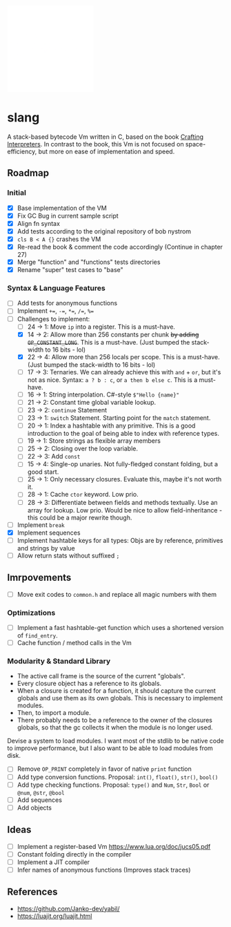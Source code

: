 <img src="./doc/slang-dark.png" width="200">

# slang

A stack-based bytecode Vm written in C, based on the book [Crafting Interpreters](https://craftinginterpreters.com/).
In contrast to the book, this Vm is not focused on space-efficiency, but more on ease of implementation and speed.

## Roadmap

### Initial

- [x] Base implementation of the VM
- [x] Fix GC Bug in current sample script
- [x] Align fn syntax
- [x] Add tests according to the original repository of bob nystrom
- [x] `cls B < A {}` crashes the VM
- [x] Re-read the book & comment the code accordingly (Continue in chapter 27)
- [x] Merge "function" and "functions" tests directories
- [x] Rename "super" test cases to "base"

### Syntax & Language Features

- [ ] Add tests for anonymous functions
- [ ] Implement `+=`, `-=`, `*=`, `/=`, `%=`
- [ ] Challenges to implement:
  - [ ] 24 $\to$ 1: Move `ip` into a register. This is a must-have.
  - [x] 14 $\to$ 2: Allow more than 256 constants per chunk ~~by adding `OP_CONSTANT_LONG`~~. This is a must-have. (Just bumped the stack-width to 16 bits - lol)
  - [x] 22 $\to$ 4: Allow more than 256 locals per scope. This is a must-have. (Just bumped the stack-width to 16 bits - lol)
  - [ ] 17 $\to$ 3: Ternaries. We can already achieve this with `and` + `or`, but it's not as nice. Syntax: `a ? b : c`, or `a then b else c`. This is a must-have.
  - [ ] 16 $\to$ 1: String interpolation. C#-style `$"Hello {name}"`
  - [ ] 21 $\to$ 2: Constant time global variable lookup.
  - [ ] 23 $\to$ 2: `continue` Statement
  - [ ] 23 $\to$ 1: `switch` Statement. Starting point for the `match` statement.
  - [ ] 20 $\to$ 1: Index a hashtable with any primitive. This is a good introduction to the goal of being able to index with reference types.
  - [ ] 19 $\to$ 1: Store strings as flexible array members
  - [ ] 25 $\to$ 2: Closing over the loop variable.
  - [ ] 22 $\to$ 3: Add `const`
  - [ ] 15 $\to$ 4: Single-op unaries. Not fully-fledged constant folding, but a good start.
  - [ ] 25 $\to$ 1: Only necessary closures. Evaluate this, maybe it's not worth it.
  - [ ] 28 $\to$ 1: Cache `ctor` keyword. Low prio.
  - [ ] 28 $\to$ 3: Differentiate between fields and methods textually. Use an array for lookup. Low prio. Would be nice to allow field-inheritance - this could be a major rewrite though.
- [ ] Implement `break`
- [x] Implement sequences
- [ ] Implement hashtable keys for all types: Objs are by reference, primitives and strings by value
- [ ] Allow return stats without suffixed `;`

## Imrpovements

- [ ] Move exit codes to `common.h` and replace all magic numbers with them

### Optimizations

- [ ] Implement a fast hashtable-get function which uses a shortened version of `find_entry`.
- [ ] Cache function / method calls in the Vm

### Modularity & Standard Library

- The active call frame is the source of the current "globals".
- Every closure object has a reference to its globals.
- When a closure is created for a function, it should capture the current globals and use them as its own globals. This is necessary to implement modules.
- Then, to import a module.
- There probably needs to be a reference to the owner of the closures globals, so that the gc collects it when the module is no longer used.

Devise a system to load modules. I want most of the stdlib to be native code to improve performance, but I also want to be able to load modules from disk.

- [ ] Remove `OP_PRINT` completely in favor of native `print` function
- [ ] Add type conversion functions. Proposal: `int()`, `float()`, `str()`, `bool()`
- [ ] Add type checking functions. Proposal: `type()` and `Num`, `Str`, `Bool` or `@num`, `@str`, `@bool`
- [ ] Add sequences
- [ ] Add objects

## Ideas

- [ ] Implement a register-based Vm https://www.lua.org/doc/jucs05.pdf
- [ ] Constant folding directly in the compiler
- [ ] Implement a JIT compiler
- [ ] Infer names of anonymous functions (Improves stack traces)

## References

- https://github.com/Janko-dev/yabil/
- https://luajit.org/luajit.html
